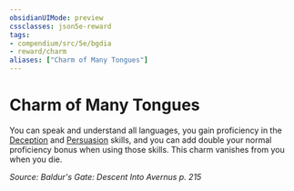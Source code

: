 ```yaml
---
obsidianUIMode: preview
cssclasses: json5e-reward
tags:
- compendium/src/5e/bgdia
- reward/charm
aliases: ["Charm of Many Tongues"]
---
```

# Charm of Many Tongues

You can speak and understand all languages, you gain proficiency in the [Deception](2-Mechanics/CLI/rules/skills.md#Deception) and [Persuasion](2-Mechanics/CLI/rules/skills.md#Persuasion) skills, and you can add double your normal proficiency bonus when using those skills. This charm vanishes from you when you die.

*Source: Baldur's Gate: Descent Into Avernus p. 215*